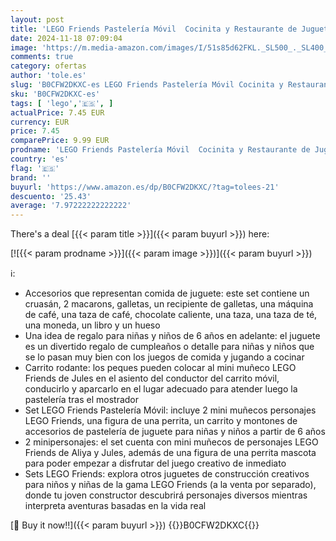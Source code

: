 ```yaml
---
layout: post
title: 'LEGO Friends Pastelería Móvil  Cocinita y Restaurante de Juguete  Regalo para Niñas y Niños de 6 Años o Más  Mini Muñecos de Personajes Aliya y Jules  Figura de Perrita Aira  Elementos de Comida 42606'
date: 2024-11-18 07:09:04
image: 'https://m.media-amazon.com/images/I/51s85d62FKL._SL500_._SL400_.jpg'
comments: true
category: ofertas
author: 'tole.es'
slug: 'B0CFW2DKXC-es LEGO Friends Pastelería Móvil Cocinita y Restaurante de...'
sku: 'B0CFW2DKXC-es'
tags: [ 'lego','🇪🇸', ]
actualPrice: 7.45 EUR
currency: EUR
price: 7.45
comparePrice: 9.99 EUR
prodname: 'LEGO Friends Pastelería Móvil  Cocinita y Restaurante de Juguete  Regalo para Niñas y Niños de 6 Años o Más  Mini Muñecos de Personajes Aliya y Jules  Figura de Perrita Aira  Elementos de Comida 42606'
country: 'es'
flag: '🇪🇸'
brand: ''
buyurl: 'https://www.amazon.es/dp/B0CFW2DKXC/?tag=tolees-21'
descuento: '25.43'
average: '7.97222222222222'
---
```


There's a deal [{{< param title >}}]({{< param buyurl >}})  here:

[![{{< param prodname >}}]({{< param image >}})]({{< param buyurl >}})

ℹ️:

- Accesorios que representan comida de juguete: este set contiene un cruasán, 2 macarons, galletas, un recipiente de galletas, una máquina de café, una taza de café, chocolate caliente, una taza, una taza de té, una moneda, un libro y un hueso
- Una idea de regalo para niñas y niños de 6 años en adelante: el juguete es un divertido regalo de cumpleaños o detalle para niñas y niños que se lo pasan muy bien con los juegos de comida y jugando a cocinar
- Carrito rodante: los peques pueden colocar al mini muñeco LEGO Friends de Jules en el asiento del conductor del carrito móvil, conducirlo y aparcarlo en el lugar adecuado para atender luego la pastelería tras el mostrador
- Set LEGO Friends Pastelería Móvil: incluye 2 mini muñecos personajes LEGO Friends, una figura de una perrita, un carrito y montones de accesorios de pastelería de juguete para niñas y niños a partir de 6 años
- 2 minipersonajes: el set cuenta con mini muñecos de personajes LEGO Friends de Aliya y Jules, además de una figura de una perrita mascota para poder empezar a disfrutar del juego creativo de inmediato
- Sets LEGO Friends: explora otros juguetes de construcción creativos para niños y niñas de la gama LEGO Friends (a la venta por separado), donde tu joven constructor descubrirá personajes diversos mientras interpreta aventuras basadas en la vida real

[🛒 Buy it now!!]({{< param buyurl >}})
{{<world>}}B0CFW2DKXC{{</world>}}
